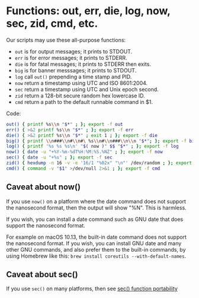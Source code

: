 # Functions: out, err, die, log, now, sec, zid, cmd, etc.

Our scripts may use these all-purpose functions:

  * `out` is for output messages; it prints to STDOUT.
  * `err` is for error messages; it prints to STDERR.
  * `die` is for fatal messages; it prints to STDERR then exits.
  * `big` is for banner messsages; it prints to STDOUT.
  * `log` call `out()` prepending a time stamp and PID.
  * `now` return a timestamp using UTC and ISO 8601:2004.
  * `sec` return a timestamp using UTC and Unix epoch second.
  * `zid` return a 128-bit secure random hex lowercase ID.
  * `cmd` return a path to the default runnable command in $1.

Code:

```sh
out() { printf %s\\n "$*" ; }; export -f out
err() { >&2 printf %s\\n "$*" ; }; export -f err
die() { >&2 printf %s\\n "$*" ; exit 1 ; }; export -f die
big() { printf \\n###\\n#\\n#\ %s\\n#\\n###\\n\\n "$*"; }; export -f big
log() { printf '%s %s %s\n' "$( now )" $$ "$*" ; }; export -f log 
now() { date -u "+%Y-%m-%dT%H:%M:%S.%NZ" ; }; export -f now
sec() { date -u "+%s" ; }; export -f sec
zid() { hexdump -n 16 -v -e '16/1 "%02x" "\n"' /dev/random ; }; export -f zid
cmd() { command -v "$1" >/dev/null 2>&1 ; }; export -f cmd
```

## Caveat about now()

If you use `now()` on a platform where the date command does not support the nanosecond format, then the output will show "%N". This is harmless. 

If you wish, you can install a date command such as GNU date that does support the nanosecond format. 

For example on macOS 10.13, the built-in date command does not support the nanosecond format. If you wish, you can install GNU date and many other GNU commands, and also prefer them to the built-in commands, by using Homebrew like this: `brew install coreutils --with-default-names`.


## Caveat about sec()

If you use `sec()` on many platforms, then see [sec() function portability](sec-function-portability.md)
